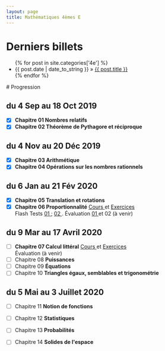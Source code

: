 ```yaml
---
layout: page
title: Mathématiques 4èmes E
---
```

# Derniers billets
<div>
<ul class="posts">
  {% for post in site.categories['4e'] %}
    <li><span class="f1">{{ post.date | date_to_string }}</span> » <a href="{{ post.url }}" title="{{ post.title }}">{{ post.title }}</a></li>
  {% endfor %}
</ul></div>
# Progression

## du 4 Sep au 18 Oct 2019
- [x] **Chapitre 01 Nombres relatifs** [<i class="far fa-file-pdf"></i>](https://drive.google.com/file/d/1JsAA-fUpvIWTsaaa5jRBdy50j2ofoGKr/view)
- [x] **Chapitre 02 Théorème de Pythagore et réciproque** [<i class="far fa-file-pdf"></i>](https://drive.google.com/file/d/1ZgJ-MrdIKmjdx_oPWjA3g0yHh7j9F_X9/view)
  
## du 4 Nov au 20 Déc 2019
- [x] **Chapitre 03 Arithmétique** [<i class="far fa-file-pdf"></i>](https://drive.google.com/file/d/1E3sHUzUv1ZUe7L6Czt3ev_GCgvxuluNb/view)
- [x] **Chapitre 04 Opérations sur les nombres rationnels**    

## du 6 Jan au 21 Fév 2020 
- [x] **Chapitre 05 Translation et rotations**
- [x] **Chapitre 06 Proportionnalité** [Cours <i class="far fa-file-pdf"></i>](https://drive.google.com/file/d/19nRah0kfsMexCLsCufDazef7nfWxjXA4/view) et [Exercices <i class="far fa-file-pdf"></i>](https://drive.google.com/file/d/1kslQxbkgia2_U_4Bc95Yy6y5TNQ-PhpS/view)  
	Flash Tests [01 <i class="far fa-file-pdf"></i>](https://drive.google.com/file/d/15_W9DFZfrbtB0VYKjpe3PfgfmfTfFC_E/view); [02 <i class="far fa-file-pdf"></i>](https://drive.google.com/file/d/1X8iKkW38vb-TeNmGB4bQIhkCvEQekWlV/view).
	Évaluation [01 <i class="far fa-file-pdf"></i>](https://drive.google.com/file/d/1srntLuP0LyN0PoKwjA6SeXcC-M_RB5Gy/view) et 02 <i class="far fa-file-pdf"></i> (à venir)
## du 9 Mar au 17 Avril 2020
- [ ] **Chapitre 07 Calcul littéral** [Cours <i class="far fa-file-pdf"></i>](https://drive.google.com/file/d/1Ts6BGoqN_34-zTxUCrl_tDXCKfUus82D/view) et [Exercices <i class="far fa-file-pdf"></i>](https://drive.google.com/file/d/1d1Py2nQWBnmNTumboqANWVKgWw9kO6vh/view)  
	Évaluation <i class="far fa-file-pdf"></i> (à venir)
- [ ] Chapitre 08 **Puissances** <i class="far fa-file-pdf"></i> 
- [ ] Chapitre 09 **Équations** <i class="far fa-file-pdf"></i> 
- [ ] Chapitre 10 **Triangles égaux, semblables et trigonométrie** <i class="far fa-file-pdf"></i> 
 
## du 5 Mai au 3 Juillet 2020
- [ ] Chapitre 11 **Notion de fonctions** <i class="far fa-file-pdf"></i> 
- [ ] Chapitre 12 **Statistiques** <i class="far fa-file-pdf"></i> 
- [ ] Chapitre 13 **Probabilités** <i class="far fa-file-pdf"></i> 
- [ ] Chapitre 14 **Solides de l'espace** <i class="far fa-file-pdf"></i> 
 
